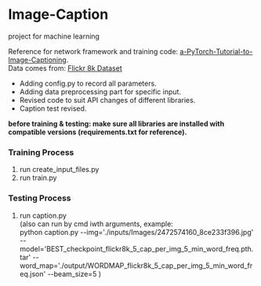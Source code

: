 # Image-Caption
project for machine learning <br />


Reference for network framework and training code: <a href="https://github.com/sgrvinod/a-PyTorch-Tutorial-to-Image-Captioning">a-PyTorch-Tutorial-to-Image-Captioning</a>. <br />
Data comes from: <a href="https://www.kaggle.com/adityajn105/flickr8k?select=Images">Flickr 8k Dataset</a> <br />


- Adding config.py to record all parameters.
- Adding data preprocessing part for specific input.
- Revised code to suit API changes of different libraries.
- Caption test revised.

**before training & testing: make sure all libraries are installed with compatible versions (requirements.txt for reference).**

### Training Process
1. run create_input_files.py
2. run train.py

### Testing Process
1. run caption.py <br />
(also can run by cmd iwth arguments, example: <br />
python caption.py --img='./inputs/Images/2472574160_8ce233f396.jpg' --model='BEST_checkpoint_flickr8k_5_cap_per_img_5_min_word_freq.pth.tar' --word_map='./output/WORDMAP_flickr8k_5_cap_per_img_5_min_word_freq.json' --beam_size=5
)
